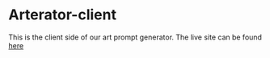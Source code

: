 # Arterator-client
This is the client side of our art prompt generator. The live site can be found [here](https://arterator.netlify.app/)

# 
